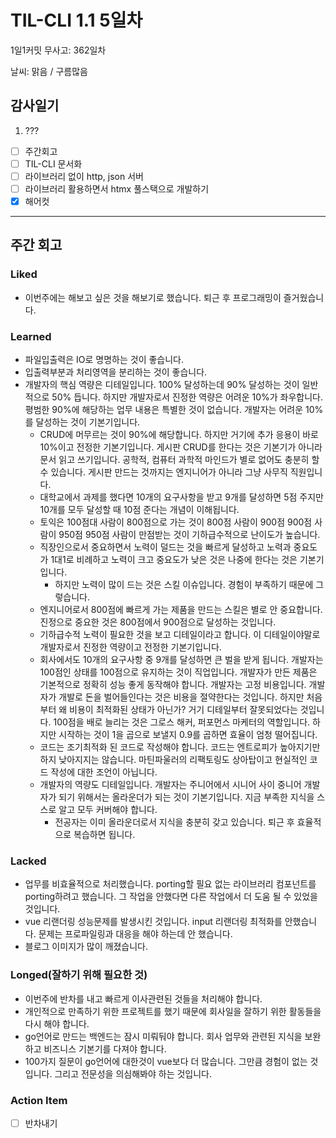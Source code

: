 # TIL-CLI 1.1 5일차

1일1커밋 무사고: 362일차

날씨: 맑음 / 구름많음

## 감사일기

1. ???

- [ ] 주간회고
- [ ] TIL-CLI 문서화
- [ ] 라이브러리 없이 http, json 서버
- [ ] 라이브러리 활용하면서 htmx 풀스택으로 개발하기
- [x] 해어컷

---

## 주간 회고

### Liked

- 이번주에는 해보고 싶은 것을 해보기로 했습니다. 퇴근 후 프로그래밍이 즐거웠습니다.

### Learned

- 파일입출력은 IO로 명명하는 것이 좋습니다.
- 입출력부분과 처리영역을 분리하는 것이 좋습니다.
- 개발자의 핵심 역량은 디테일입니다. 100% 달성하는데 90% 달성하는 것이 일반적으로 50% 듭니다. 하지만 개발자로서 진정한 역량은 어려운 10%가 좌우합니다. 평범한 90%에 해당하는 업무 내용은 특별한 것이 없습니다. 개발자는 어려운 10%를 달성하는 것이 기본기입니다.
  - CRUD에 머무르는 것이 90%에 해당합니다. 하지만 거기에 추가 응용이 바로 10%이고 전정한 기본기입니다. 게시판 CRUD를 한다는 것은 기본기가 아니라 문서 읽고 쓰기입니다. 공학적, 컴퓨터 과학적 마인드가 별로 없어도 충분히 할 수 있습니다. 게시판 만드는 것까지는 엔지니어가 아니라 그냥 사무직 직원입니다.
  - 대학교에서 과제를 했다면 10개의 요구사항을 받고 9개를 달성하면 5점 주지만 10개를 모두 달성할 때 10점 준다는 개념이 이해됩니다.
  - 토익은 100점대 사람이 800점으로 가는 것이 800점 사람이 900점 900점 사람이 950점 950점 사람이 만점받는 것이 기하급수적으로 난이도가 높습니다.
  - 직장인으로서 중요하면서 노력이 덜드는 것을 빠르게 달성하고 노력과 중요도가 1대1로 비례하고 노력이 크고 중요도가 낮은 것은 나중에 한다는 것은 기본기입니다.
    - 하지만 노력이 많이 드는 것은 스킬 이슈입니다. 경험이 부족하기 때문에 그렇습니다.
  - 엔지니어로서 800점에 빠르게 가는 제품을 만드는 스킬은 별로 안 중요합니다. 진정으로 중요한 것은 800점에서 900점으로 달성하는 것입니다.
  - 기하급수적 노력이 필요한 것을 보고 디테일이라고 합니다. 이 디테일이야말로 개발자로서 진정한 역량이고 전정한 기본기입니다.
  - 회사에서도 10개의 요구사항 중 9개를 달성하면 큰 벌을 받게 됩니다. 개발자는 100점인 상태를 100점으로 유지하는 것이 직업입니다. 개발자가 만든 제품은 기본적으로 정확히 성능 좋게 동작해야 합니다. 개발자는 고정 비용입니다. 개발자가 개발로 돈을 벌어들인다는 것은 비용을 절약한다는 것입니다. 하지만 처음부터 왜 비용이 최적화된 상태가 아닌가? 거기 디테일부터 잘못되었다는 것입니다. 100점을 배로 늘리는 것은 그로스 해커, 퍼포먼스 마케터의 역할입니다. 하지만 시작하는 것이 1을 곱으로 보낼지 0.9를 곱하면 효율이 엄청 떨어집니다.
  - 코드는 조기최적화 된 코드로 작성해야 합니다. 코드는 엔트로피가 높아지기만 하지 낮아지지는 않습니다. 마틴파울러의 리팩토링도 상아탑이고 현실적인 코드 작성에 대한 조언이 아닙니다.
  - 개발자의 역량도 디테일입니다. 개발자는 주니어에서 시니어 사이 중니어 개발자가 되기 위해서는 올라운더가 되는 것이 기본기입니다. 지금 부족한 지식을 스스로 알고 모두 커버해야 합니다.
    - 전공자는 이미 올라운더로서 지식을 충분히 갖고 있습니다. 퇴근 후 효율적으로 복습하면 됩니다.

### Lacked

- 업무를 비효율적으로 처리했습니다. porting할 필요 없는 라이브러리 컴포넌트를 porting하려고 했습니다. 그 작업을 안했다면 다른 작업에서 더 도움 될 수 있었을 것입니다.
- vue 리랜더링 성능문제를 발생시킨 것입니다. input 리랜더링 최적화를 안했습니다. 문제는 프로파일링과 대응을 해야 하는데 안 했습니다.
- 블로그 이미지가 많이 깨졌습니다.

### Longed(잘하기 위해 필요한 것)

- 이번주에 반차를 내고 빠르게 이사관련된 것들을 처리해야 합니다.
- 개인적으로 만족하기 위한 프로젝트를 했기 때문에 회사일을 잘하기 위한 활동들을 다시 해야 합니다.
- go언어로 만드는 백엔드는 잠시 미뤄둬야 합니다. 회사 업무와 관련된 지식을 보완하고 비즈니스 기본기를 다져야 합니다.
- 100가지 질문이 go언어에 대한것이 vue보다 더 많습니다. 그만큼 경험이 없는 것입니다. 그리고 전문성을 의심해봐야 하는 것입니다.

### Action Item

- [ ] 반차내기
